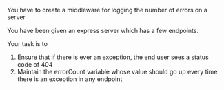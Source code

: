 You have to create a middleware for logging the number of errors on a server

You have been given an express server which has a few endpoints.

Your task is to

1. Ensure that if there is ever an exception, the end user sees a status code of 404
2. Maintain the errorCount variable whose value should go up every time there is an exception in any endpoint
